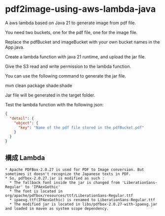 # pdf2image-using-aws-lambda-java

A aws lambda based on Java 21 to generate image from pdf file.

You need two buckets, one for the pdf file, one for the image file.

Replace the pdfBucket and imageBucket with your own bucket names in the App.java.

Create a lambda function with java 21 runtime, and upload the jar file.

Give the S3 read and write permission to the lambda function.

You can use the following command to generate the jar file.

mvn clean package shade:shade

Jar file will be generated in the target folder.

Test the lambda function with the following json:

```json
{
  "detail": {
    "object": {
      "key": "Name of the pdf file stored in the pdfBucket.pdf"
    }
  }
}
```

## 構成 Lambda
    * Apache PDFBox-2.0.27 is used for PDF to Image conversion. But sometimes it doesn't recognize the Japanese texts in PDF. 
    * So, pdfbox-2.0.27.jar is modified as such : 
      * The fallback font inside the jar is changed from 'LiberationSans-Regular' to 'IPAexGothic' 
      * The font is located in org/apache/pdfbox/resources/ttf/LiberationSans-Regular.ttf
      * ipaexg.ttf(IPAexGothic) is renamed to LiberationSans-Regular.ttf
      * The modified jar is located in libs/pdfbox-2.0.27-with-ipaexg.jar and loaded in maven as system scope dependency.
